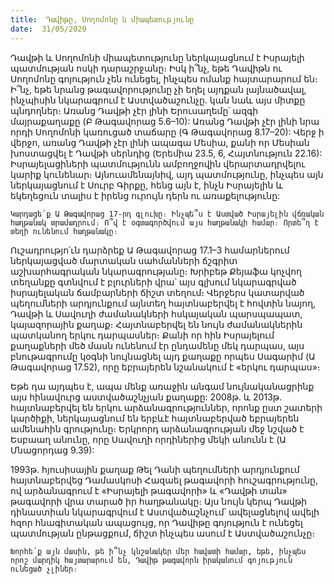 ```yaml
---
title:  Դավիթը, Սողոմոնը և միապետությունը
date:  31/05/2020
---
```


Դավթի և Սողոմոնի միապետությունը ներկայացնում է Իսրայելի պատմության ոսկի դարաշրջանը։ Իսկ ի՞նչ, եթե Դավիթն ու Սողոմոնը գոյություն չեն ունեցել, ինչպես ոմանք հայտարարում են։ Ի՞նչ, եթե նրանց թագավորությունը չի եղել այդքան լայնածավալ, ինչպիսին նկարագրում է Աստվածաշունչը. կան նաև այս միտքը պնդողներ։ Առանց Դավթի չէր լինի Երուսաղեմը՝ ազգի մայրաքաղաքը (Բ Թագավորաց 5.6–10): Առանց Դավթի չէր լինի նրա որդի Սողոմոնի կառուցած տաճարը (Գ Թագավորաց 8.17–20): Վերջ ի վերջո, առանց Դավթի չէր լինի ապագա Մեսիա, քանի որ Մեսիան խոստացվել է Դավթի սերնդից (Երեմիա 23.5, 6, Հայտնություն 22.16): Իսրայելացիների պատմությունն ամբողջովին վերարտադրվելու կարիք կունենար։ Այնուամենայնիվ, այդ պատմությունը, ինչպես այն ներկայացնում է Սուրբ Գիրքը, հենց այն է, ինչն Իսրայելին և եկեղեցուն տալիս է իրենց ուրույն դերն ու առաքելությունը:

`Կարդացե՛ք Ա Թագավորաց 17-րդ գլուխը։ Ինչպե՞ս է Աստված Իսրայելին վճռական հաղթանակ տրամադրում։ Ո՞վ է օգտագործվում այս հաղթանակի համար։ Որտե՞ղ է տեղի ունենում հաղթանակը։`

Ուշադրությո՛ւն դարձրեք Ա Թագավորաց 17.1–3 համարներում ներկայացված մարտական սահմանների ճշգրիտ աշխարհագրական նկարագրությանը։ Խրիբեթ Քեյաֆա կոչվող տեղանքը գտնվում է բլուրների վրա՝ այս գլխում նկարագրված իսրայելական ճամբարների ճիշտ տեղում։ Վերջերս կատարված պեղումների արդյունքում այնտեղ հայտնաբերվել է հովտին նայող, Դավթի և Սավուղի ժամանակների հսկայական պարսպապատ, կայազորային քաղաք։ Հայտնաբերվել են նույն ժամանակներին պատկանող երկու դարպասներ։ Քանի որ հին Իսրայելում քաղաքների մեծ մասն ունենում էր ընդամենը մեկ դարպաս, այս բնութագրումը կօգնի նույնացնել այդ քաղաքը որպես Սագարիմ (Ա Թագավորաց 17.52), որը եբրայերեն նշանակում է «երկու դարպաս»։

Եթե դա այդպես է, ապա մենք առաջին անգամ նույնականացրինք այս հինավուրց աստվածաշնչյան քաղաքը: 2008թ. և 2013թ. հայտնաբերվել են երկու արձանագրություններ, որոնք ըստ շատերի կարծիքի, ներկայացնում են երբևէ հայտնաբերված եբրայերեն ամենահին գրությունը։ Երկրորդ արձանագրության մեջ նշված է Եսբաաղ անունը, որը Սավուղի որդիներից մեկի անունն է (Ա Մնացորդաց 9.39):

1993թ. հյուսիսային քաղաք Թել Դանի պեղումների արդյունքում հայտնաբերվեց Դամասկոսի Հազաել թագավորի հուշագրությունը, ով արձանագրում է «Իսրայելի թագավորի» և «Դավթի տան» թագավորի վրա տարած իր հաղթանակը։ Այս նույն կերպ Դավթի դինաստիան նկարագրվում է Աստվածաշնչում՝ ավելացնելով ավելի հզոր հնագիտական ապացույց, որ Դավիթը գոյություն է ունեցել պատմության ընթացքում, ճիշտ ինչպես ասում է Աստվածաշունչը։

`Խորհե՛ք այն մասին, թե ի՞նչ կնշանակեր մեր հավատի համար, եթե, ինչպես որոշ մարդիկ հայտարարում են, Դավիթ թագավորն իրականում գոյություն ունեցած չլիներ։`